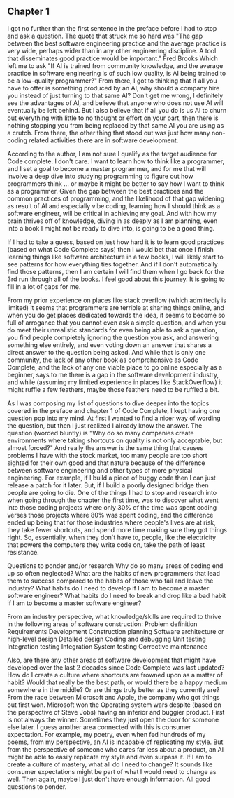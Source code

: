 ## Chapter 1
I got no further than the first sentence in the preface before I had to stop and ask a question. The quote that struck me so hard was "The gap between the best software engineering practice and the average practice is very wide, perhaps wider than in any other engineering discipline. A tool that disseminates good practice would be important." Fred Brooks 
Which left me to ask "If AI is trained from community knowledge, and the average practice in software engineering is of such low quality, is AI being trained to be a low-quality programmer?" From there, I got to thinking that if all you have to offer is something produced by an AI, why should a company hire you instead of just turning to that same AI?
Don't get me wrong, I definitely see the advantages of AI, and believe that anyone who does not use AI will eventually be left behind. But I also believe that if all you do is us AI to churn out everything with little to no thought or effort on your part, then there is nothing stopping you from being replaced by that same AI you are using as a crutch. 
From there, the other thing that stood out was just how many non-coding related activities there are in software development. 

According to the author, I am not sure I qualify as the target audience for Code complete. I don't care. 
I want to learn how to think like a programmer, and I set a goal to become a master programmer, and for me that will involve a deep dive into studying programming to figure out how programmers think … or maybe it might be better to say how I want to think as a programmer. Given the gap between the best practices and the common practices of programming, and the likelihood of that gap widening as result of AI and especially vibe coding, learning how I should think as a software engineer, will be critical in achieving my goal. And with how my brain thrives off of knowledge, diving in as deeply as I am planning, even into a book I might not be ready to dive into, is going to be a good thing. 

If I had to take a guess, based on just how hard it is to learn good practices (based on what Code Complete says) then I would bet that once I finish learning things like software architecture in a few books, I will likely start to see patterns for how everything ties together. And if I don't automatically find those patterns, then I am certain I will find them when I go back for the 3rd run through all of the books. I feel good about this journey. It is going to fill in a lot of gaps for me. 

From my prior experience on places like stack overflow (which admittedly is limited) it seems that programmers are terrible at sharing things online, and when you do get places dedicated towards the idea, it seems to become so full of arrogance that you cannot even ask a simple question, and when you do meet their unrealistic standards for even being able to ask a question, you find people completely ignoring the question you ask, and answering something else entirely, and even voting down an answer that shares a direct answer to the question being asked. 
And while that is only one community, the lack of any other book as comprehensive as Code Complete, and the lack of any one viable place to go online especially as a beginner, says to me there is a gap in the software development industry, and while (assuming my limited experience in places like StackOverflow) it might ruffle a few feathers, maybe those feathers need to be ruffled a bit. 

As I was composing my list of questions to dive deeper into the topics covered in the preface and chapter 1 of Code Complete, I kept having one question pop into my mind. At first I wanted to find a nicer way of wording the question, but then I just realized I already know the answer. The question (worded bluntly) is "Why do so many companies create environments where taking shortcuts on quality is not only acceptable, but almost forced?" And really the answer is the same thing that causes problems I have with the stock market, too many people are too short sighted for their own good and that nature because of the difference between software engineering and other types of more physical engineering. For example, if I build a piece of buggy code then I can just release a patch for it later. But, if I build a poorly designed bridge then people are going to die. One of the things I had to stop and research into when going through the chapter the first time, was to discover what went into those coding projects where only 30% of the time was spent coding verses those projects where 80% was spent coding, and the difference ended up being that for those industries where people's lives are at risk, they take fewer shortcuts, and spend more time making sure they got things right. So, essentially, when they don't have to, people, like the electricity that powers the computers they write code on, take the path of least resistance. 

Questions to ponder and/or research
Why do so many areas of coding end up so often neglected?
What are the habits of new programmers that lead them to success compared to the habits of those who fail and leave the industry?
What habits do I need to develop if I am to become a master software engineer?
What habits do I need to break and drop like a bad habit if I am to become a master software engineer?

From an industry perspective, what knowledge/skills are required to thrive in the following areas of software construction: 
Problem definition
Requirements Development
Construction planning
Software architecture or high-level design
Detailed design
Coding and debugging
Unit testing
Integration testing
Integration
System testing
Corrective maintenance

Also, are there any other areas of software development that might have developed over the last 2 decades since Code Complete was last updated?
How do I create a culture where shortcuts are frowned upon as a matter of habit? Would that really be the best path, or would there be a happy medium somewhere in the middle? Or are things truly better as they currently are? From the race between Microsoft and Apple, the company who got things out first won. Microsoft won the Operating system wars despite (based on the perspective of Steve Jobs) having an inferior and buggier product. First is not always the winner. Sometimes they just open the door for someone else later. 
I guess another area connected with this is consumer expectation. For example, my poetry, even when fed hundreds of my poems, from my perspective, an AI is incapable of replicating my style. But from the perspective of someone who cares far less about a product, an AI might be able to easily replicate my style and even surpass it. If I am to create a culture of mastery, what all do I need to change? It sounds like consumer expectations might be part of what I would need to change as well. Then again, maybe I just don't have enough information. All good questions to ponder. 